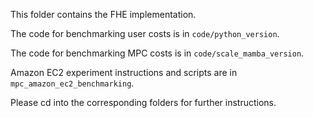 This folder contains the FHE implementation.

The code for benchmarking user costs is in `code/python_version`.

The code for benchmarking MPC costs is in `code/scale_mamba_version`.

Amazon EC2 experiment instructions and scripts are in `mpc_amazon_ec2_benchmarking`.

Please cd into the corresponding folders for further instructions.
